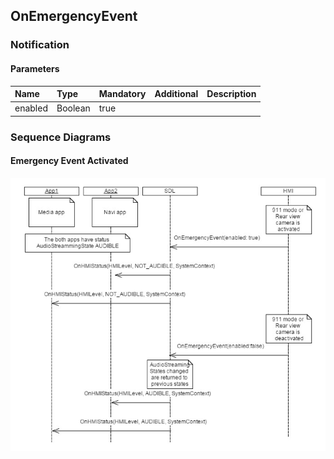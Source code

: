## OnEmergencyEvent


### Notification

#### Parameters

|Name|Type|Mandatory|Additional|Description|
|:---|:---|:--------|:---------|:----------|
|enabled|Boolean|true|||

### Sequence Diagrams
#### Emergency Event Activated
![OnEmergencyEvent](./assets/OnEmergencyEvent.png)
